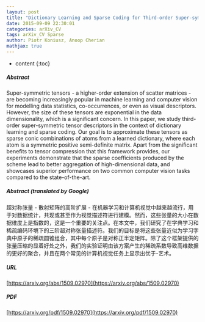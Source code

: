```yaml
---
layout: post
title: "Dictionary Learning and Sparse Coding for Third-order Super-symmetric Tensors"
date: 2015-09-09 22:30:01
categories: arXiv_CV
tags: arXiv_CV Sparse
author: Piotr Koniusz, Anoop Cherian
mathjax: true
---
```


* content
{:toc}

##### Abstract
Super-symmetric tensors - a higher-order extension of scatter matrices - are becoming increasingly popular in machine learning and computer vision for modelling data statistics, co-occurrences, or even as visual descriptors. However, the size of these tensors are exponential in the data dimensionality, which is a significant concern. In this paper, we study third-order super-symmetric tensor descriptors in the context of dictionary learning and sparse coding. Our goal is to approximate these tensors as sparse conic combinations of atoms from a learned dictionary, where each atom is a symmetric positive semi-definite matrix. Apart from the significant benefits to tensor compression that this framework provides, our experiments demonstrate that the sparse coefficients produced by the scheme lead to better aggregation of high-dimensional data, and showcases superior performance on two common computer vision tasks compared to the state-of-the-art.

##### Abstract (translated by Google)
超对称张量 - 散射矩阵的高阶扩展 - 在机器学习和计算机视觉中越来越流行，用于对数据统计，共现或甚至作为视觉描述符进行建模。然而，这些张量的大小在数据维度上是指数的，这是一个重要的关注点。在本文中，我们研究了在字典学习和稀疏编码环境下的三阶超对称张量描述符。我们的目标是将这些张量近似为学习字典中原子的稀疏圆锥组合，其中每个原子是对称正半定矩阵。除了这个框架提供的张量压缩的显着好处之外，我们的实验证明由该方案产生的稀疏系数导致高维数据的更好的聚合，并且在两个常见的计算机视觉任务上显示出优于-艺术。

##### URL
[https://arxiv.org/abs/1509.02970](https://arxiv.org/abs/1509.02970)

##### PDF
[https://arxiv.org/pdf/1509.02970](https://arxiv.org/pdf/1509.02970)

